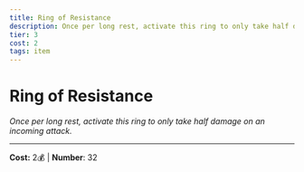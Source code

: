 ```yaml
---
title: Ring of Resistance
description: Once per long rest, activate this ring to only take half damage on an incoming attack.
tier: 3
cost: 2
tags: item
---
```

# Ring of Resistance

_Once per long rest, activate this ring to only take half damage on an incoming attack._

___
**Cost:** 2💰 | **Number**: 32
